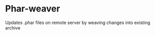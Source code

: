 Phar-weaver
===========

Updates .phar files on remote server by weaving changes into existing archive
